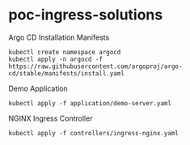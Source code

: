 # poc-ingress-solutions


Argo CD Installation Manifests

```
kubectl create namespace argocd
kubectl apply -n argocd -f https://raw.githubusercontent.com/argoproj/argo-cd/stable/manifests/install.yaml
```

Demo Application
```
kubectl apply -f application/demo-server.yaml
```


NGINX Ingress Controller
```
kubectl apply -f controllers/ingress-nginx.yaml
```


